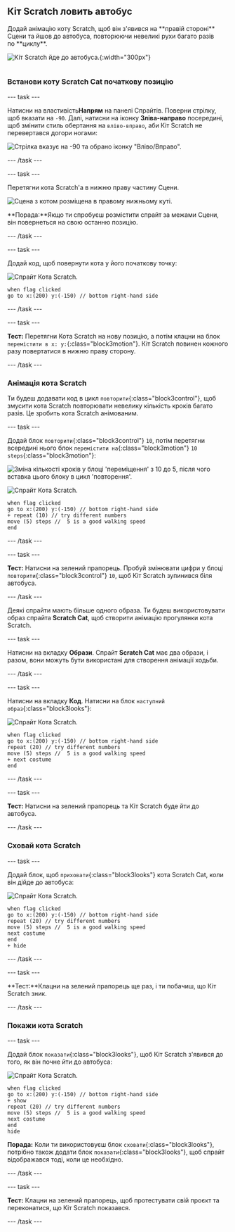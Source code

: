 ## Кіт Scratch ловить автобус

<div style="display: flex; flex-wrap: wrap">
<div style="flex-basis: 200px; flex-grow: 1; margin-right: 15px;">
Додай анімацію коту Scratch, щоб він з'явився на **правій стороні** Сцени та йшов до автобуса, повторюючи невеликі рухи багато разів по **циклу**. 
</div>
<div>

![Кіт Scratch йде до автобуса.](images/cat-catches-bus.png){:width="300px"}

</div>
</div>

### Встанови коту Scratch Cat початкову позицію

--- task ---

Натисни на властивість**Напрям** на панелі Спрайтів. Поверни стрілку, щоб вказати на `-90`. Далі, натисни на іконку **Зліва-направо** посередині, щоб змінити стиль обертання на `вліво-вправо`, аби Кіт Scratch не перевертався догори ногами:

![Стрілка вказує на -90 та обрано іконку "Вліво/Вправо".](images/sprite-pane-direction.png)

--- /task ---

--- task ---

Перетягни кота Scratch'а в нижню праву частину Сцени.

![Сцена з котом розміщена в правому нижньому куті.](images/bottom-right-cat.png)

**Порада:**Якщо ти спробуєш розмістити спрайт за межами Сцени, він повернеться на свою останню позицію.

--- /task ---

--- task ---

Додай код, щоб повернути кота у його початкову точку:

![Спрайт Кота Scratch.](images/scratch-cat-sprite.png)

```blocks3
when flag clicked
go to x:(200) y:(-150) // bottom right-hand side
```

--- /task ---

--- task ---

**Тест:** Перетягни Кота Scratch на нову позицію, а потім клацни на блок `перемістити в x: y:`{:class="block3motion"}. Кіт Scratch повинен кожного разу повертатися в нижню праву сторону.

--- /task ---

### Анімація кота Scratch

Ти будеш додавати код в цикл `повторити`{:class="block3control"}, щоб змусити кота Scratch повторювати невелику кількість кроків багато разів. Це зробить кота Scratch анімованим.

--- task ---

Додай блок `повторити`{:class="block3control"} `10`, потім перетягни всередині нього блок `перемістити на`{:class="block3motion"} `10` `steps`{:class="block3motion"}:

![Зміна кількості кроків у блоці 'переміщення' з 10 до 5, після чого вставка цього блоку в цикл 'повторення'.](images/block-into-loop.gif)

![Спрайт Кота Scratch.](images/scratch-cat-sprite.png)

```blocks3
when flag clicked
go to x:(200) y:(-150) // bottom right-hand side
+ repeat (10) // try different numbers
move (5) steps //  5 is a good walking speed
end
```

--- /task ---

--- task ---

**Тест:** Натисни на зелений прапорець. Пробуй змінювати цифри у блоці `повторити`{:class="block3control"} `10`, щоб Кіт Scratch зупинився біля автобуса.

--- /task ---

Деякі спрайти мають більше одного образа. Ти будеш використовувати образ спрайта **Scratch Cat**, щоб створити анімацію прогулянки кота Scratch.

--- task ---

Натисни на вкладку **Образи**. Спрайт **Scratch Cat** має два образи, і разом, вони можуть бути використані для створення анімації ходьби.

--- /task ---

--- task ---

Натисни на вкладку **Код**. Натисни на блок `наступний образ`{:class="block3looks"}:

![Спрайт Кота Scratch.](images/scratch-cat-sprite.png)

```blocks3
when flag clicked
go to x:(200) y:(-150) // bottom right-hand side
repeat (20) // try different numbers
move (5) steps //  5 is a good walking speed
+ next costume 
end
```
--- /task ---

--- task ---

**Тест:** Натисни на зелений прапорець та Кіт Scratch буде йти до автобуса.

--- /task ---

### Сховай кота Scratch

--- task ---

Додай блок, щоб `приховати`{:class="block3looks"} кота Scratch Cat, коли він дійде до автобуса:

![Спрайт Кота Scratch.](images/scratch-cat-sprite.png)

```blocks3
when flag clicked
go to x:(200) y:(-150) // bottom right-hand side
repeat (20) // try different numbers
move (5) steps //  5 is a good walking speed
next costume 
end
+ hide
```

--- /task ---

--- task ---

**Тест:**Клацни на зелений прапорець ще раз, і ти побачиш, що Кіт Scratch зник.

--- /task ---

### Покажи кота Scratch

--- task ---

Додай блок `показати`{:class="block3looks"}, щоб Кіт Scratch з'явився до того, як він почне йти до автобуса:

![Спрайт Кота Scratch.](images/scratch-cat-sprite.png)

```blocks3
when flag clicked
go to x:(200) y:(-150) // bottom right-hand side
+ show
repeat (20) // try different numbers
move (5) steps //  5 is a good walking speed
next costume 
end
hide
```

**Порада:** Коли ти використовуєш блок `сховати`{:class="block3looks"}, потрібно також додати блок `показати`{:class="block3looks"}, щоб спрайт відображався тоді, коли це необхідно.

--- /task ---

--- task ---

**Тест:** Клацни на зелений прапорець, щоб протестувати свій проєкт та переконатися, що Кіт Scratch показався.

--- /task ---

